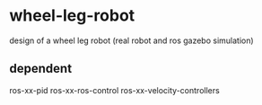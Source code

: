 # wheel-leg-robot
design of a wheel leg robot (real robot and ros gazebo simulation)

## dependent

ros-xx-pid
ros-xx-ros-control
ros-xx-velocity-controllers
